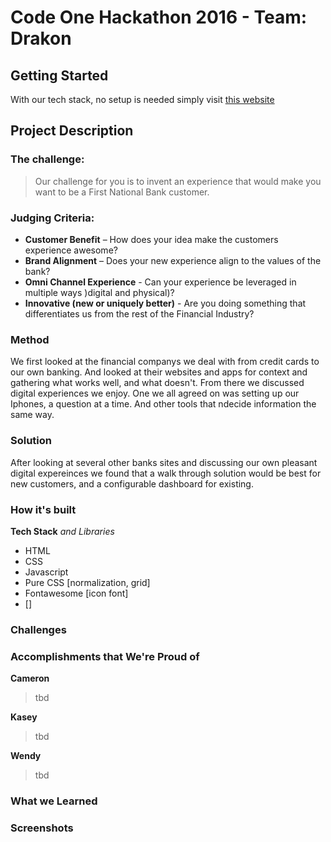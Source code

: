 # Code One Hackathon 2016 - Team: Drakon

## Getting Started
With our tech stack, no setup is needed simply visit [this website](https://kaseymccormick.github.io/code_one_2016/)

## Project Description

### The challenge:
>Our challenge for you is to invent an experience that would make you want to be a First National Bank customer.

### Judging Criteria:
- **Customer Benefit** – How does your idea make the customers experience awesome?
- **Brand Alignment** – Does your new experience align to the values of the bank?
- **Omni Channel Experience** - Can  your experience be leveraged in multiple ways )digital and physical)?
- **Innovative (new or uniquely better)** - Are you doing something that differentiates us from the rest of the Financial Industry?

### Method
We first looked at the financial companys we deal with from credit cards to our own banking. And looked at their websites and apps for context and gathering what works well, and what doesn't. From there we discussed digital experiences we enjoy. One we all agreed on was setting up our Iphones, a question at a time. And other tools that ndecide information the same way.


### Solution
After looking at several other banks sites and discussing our own pleasant digital expereinces we found that a walk through solution would be best for new customers, and a configurable dashboard for existing.

### How it's built
**Tech Stack** *and Libraries*
- HTML
- CSS
- Javascript
- Pure CSS [normalization, grid]
- Fontawesome [icon font]
- []
### Challenges

### Accomplishments that We're Proud of

**Cameron**
> tbd

**Kasey**
> tbd

**Wendy**
> tbd

### What we Learned

### Screenshots
